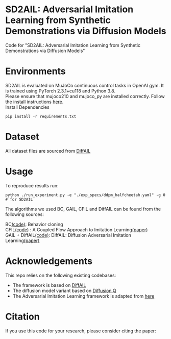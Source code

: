 # SD2AIL: Adversarial Imitation Learning from Synthetic Demonstrations via Diffusion Models

Code for "SD2AIL: Adversarial Imitation Learning from Synthetic Demonstrations via Diffusion Models"



# Environments

SD2AIL is evaluated  on MuJoCo continuous control tasks in OpenAI gym. It is trained using PyTorch 2.3.1+cu118 and Python
3.8.  
Please ensure that mujoco210 and mujoco_py are installed correctly. Follow the install instructions [here](https://github.com/openai/mujoco-py).  
Install Dependencies
```
pip install -r requirements.txt
```


# Dataset
All dataset files are sourced from [DiffAIL](https://github.com/ML-Group-SDU/DiffAIL)

# Usage


To reproduce results run:  
```
python ./run_experiment.py -e "./exp_specs/ddpm_halfcheetah.yaml" -g 0  # for SD2AIL
```

The algorithms we used BC, GAIL, CFIL and DiffAIL can be found from the following sources:

BC[(code)](https://github.com/google-research/google-research/tree/master/value_dice): Behavior cloning   
CFIL[(code)](https://github.com/gfreund123/cfil) : A Coupled Flow Approach to Imitation Learning[(paper)](https://arxiv.org/abs/2305.00303)  
GAIL + DiffAIL[(code)](https://github.com/ML-Group-SDU/DiffAIL): DiffAIL: Diffusion Adversarial Imitation Learning[(paper)](https://arxiv.org/abs/2312.06348)


# Acknowledgements
This repo relies on the following existing codebases:
- The framework is based on [DiffAIL](https://github.com/ML-Group-SDU/DiffAIL)
- The diffusion model variant  based on [Diffusion Q](https://github.com/zhendong-wang/diffusion-policies-for-offline-rl)
- The Adversarial Imitation Learning framework is adapted from [here](https://github.com/Ericonaldo/ILSwiss)

# Citation
If you use this code for your research, please consider citing the paper:
```


```
